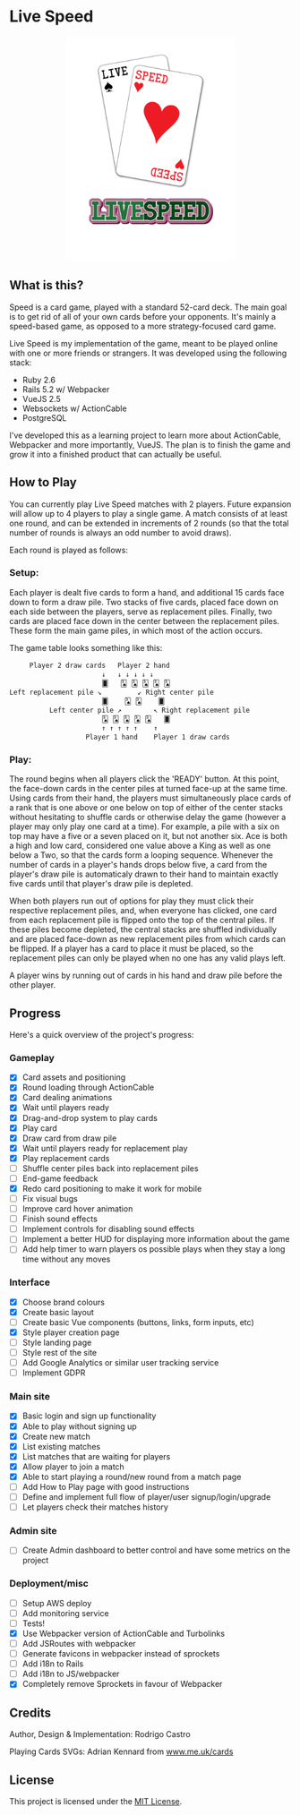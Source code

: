 # Live Speed

<div align="center">
    <img alt="Live Speed Logo" src="https://github.com/roooodcastro/live_speed/raw/master/app/javascript/images/logo.png" height="400px">
</div>

## What is this?

Speed is a card game, played with a standard 52-card deck. The main goal is to
get rid of all of your own cards before your opponents. It's mainly a
speed-based game, as opposed to a more strategy-focused card game.

Live Speed is my implementation of the game, meant to be played online with
one or more friends or strangers. It was developed using the following stack:

* Ruby 2.6
* Rails 5.2 w/ Webpacker
* VueJS 2.5
* Websockets w/ ActionCable
* PostgreSQL

I've developed this as a learning project to learn more about ActionCable,
Webpacker and more importantly, VueJS. The plan is to finish the game and grow
it into a finished product that can actually be useful.

## How to Play

You can currently play Live Speed matches with 2 players. Future expansion
will allow up to 4 players to play a single game. A match consists of at least
one round, and can be extended in increments of 2 rounds (so that the total
number of rounds is always an odd number to avoid draws).

Each round is played as follows:

### Setup:

Each player is dealt five cards to form a hand, and additional 15 cards face
down to form a draw pile. Two stacks of five cards, placed face down on each
side between the players, serve as replacement piles. Finally, two cards are
placed face down in the center between the replacement piles. These form the
main game piles, in which most of the action occurs.

The game table looks something like this:

```
     Player 2 draw cards   Player 2 hand
                       ↓   ↓ ↓ ↓ ↓ ↓
                       🂠   🂣 🂣 🂣 🂣 🂣
Left replacement pile ↘         ↙ Right center pile
                       🂠    🂣 🂣    🂠
          Left center pile ↗        ↖ Right replacement pile
                       🂣 🂣 🂣 🂣 🂣   🂠
                       ↑ ↑ ↑ ↑ ↑    ↑
                   Player 1 hand    Player 1 draw cards
```


### Play:

The round begins when all players click the 'READY' button. At this point, the
face-down cards in the center piles at turned face-up at the same time. Using
cards from their hand, the players must simultaneously place cards of a rank
that is one above or one below on top of either of the center stacks without
hesitating to shuffle cards or otherwise delay the game (however a player may
only play one card at a time). For example, a pile with a six on top may have
a five or a seven placed on it, but not another six. Ace is both a high and
low card, considered one value above a King as well as one below a Two, so
that the cards form a looping sequence. Whenever the number of cards in a
player's hands drops below five, a card from the player's draw pile is
automaticaly drawn to their hand to maintain exactly five cards until that
player's draw pile is depleted.

When both players run out of options for play they must click their respective
replacement piles, and, when everyone has clicked, one card from each
replacement pile is flipped onto the top of the central piles. If these piles
become depleted, the central stacks are shuffled individually and are placed
face-down as new replacement piles from which cards can be flipped. If a
player has a card to place it must be placed, so the replacement piles can
only be played when no one has any valid plays left.

A player wins by running out of cards in his hand and draw pile before the
other player.

## Progress

Here's a quick overview of the project's progress:

### Gameplay

- [x] Card assets and positioning
- [x] Round loading through ActionCable
- [x] Card dealing animations
- [x] Wait until players ready
- [x] Drag-and-drop system to play cards
- [x] Play card
- [x] Draw card from draw pile
- [x] Wait until players ready for replacement play
- [x] Play replacement cards
- [ ] Shuffle center piles back into replacement piles
- [ ] End-game feedback
- [x] Redo card positioning to make it work for mobile
- [ ] Fix visual bugs
- [ ] Improve card hover animation
- [ ] Finish sound effects
- [ ] Implement controls for disabling sound effects
- [ ] Implement a better HUD for displaying more information about the game
- [ ] Add help timer to warn players os possible plays when they stay a long time without any moves

### Interface

- [x] Choose brand colours
- [x] Create basic layout
- [ ] Create basic Vue components (buttons, links, form inputs, etc)
- [x] Style player creation page
- [ ] Style landing page
- [ ] Style rest of the site
- [ ] Add Google Analytics or similar user tracking service
- [ ] Implement GDPR

### Main site

- [x] Basic login and sign up functionality
- [x] Able to play without signing up
- [x] Create new match
- [x] List existing matches
- [x] List matches that are waiting for players
- [x] Allow player to join a match
- [x] Able to start playing a round/new round from a match page
- [ ] Add How to Play page with good instructions
- [ ] Define and implement full flow of player/user signup/login/upgrade
- [ ] Let players check their matches history

### Admin site

- [ ] Create Admin dashboard to better control and have some metrics on the project

### Deployment/misc

- [ ] Setup AWS deploy
- [ ] Add monitoring service
- [ ] Tests!
- [x] Use Webpacker version of ActionCable and Turbolinks
- [ ] Add JSRoutes with webpacker
- [ ] Generate favicons in webpacker instead of sprockets
- [ ] Add i18n to Rails
- [ ] Add i18n to JS/webpacker
- [x] Completely remove Sprockets in favour of Webpacker

## Credits

Author, Design & Implementation: Rodrigo Castro

Playing Cards SVGs: Adrian Kennard from www.me.uk/cards

## License

This project is licensed under the [MIT License](LICENSE.md).